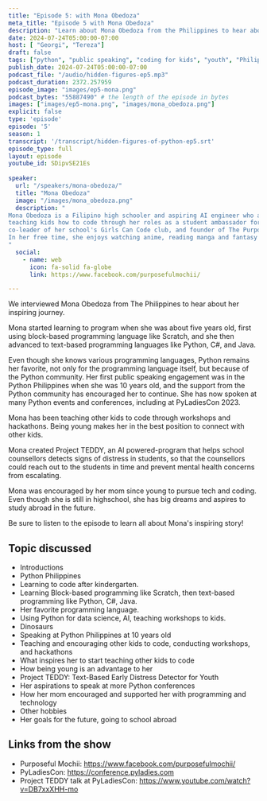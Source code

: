 ```yaml
---
title: "Episode 5: with Mona Obedoza"
meta_title: "Episode 5 with Mona Obedoza"
description: "Learn about Mona Obedoza from the Philippines to hear about her journey in technology. She started learning to code at five years old, and now she is teaching other kids to code."
date: 2024-07-24T05:00:00-07:00
host: [ "Georgi", "Tereza"]
draft: false
tags: ["python", "public speaking", "coding for kids", "youth", "Philippines", "mental health"]
publish_date: 2024-07-24T05:00:00-07:00
podcast_file: "/audio/hidden-figures-ep5.mp3"
podcast_duration: 2372.257959
episode_image: "images/ep5-mona.png"
podcast_bytes: "55887490" # the length of the episode in bytes
images: ["images/ep5-mona.png", "images/mona_obedoza.png"]
explicit: false 
type: 'episode'
episode: '5'
season: 1
transcript: '/transcript/hidden-figures-of-python-ep5.srt'
episode_type: full
layout: episode
youtube_id: SDipvSE21Es
  
speaker:
  url: "/speakers/mona-obedoza/"
  title: "Mona Obedoza"
  image: "/images/mona_obedoza.png"
  description: "
Mona Obedoza is a Filipino high schooler and aspiring AI engineer who advocates
teaching kids how to code through her roles as a student ambassador for Women in AI PH,
co-leader of her school's Girls Can Code club, and founder of The Purposeful Mochii.
In her free time, she enjoys watching anime, reading manga and fantasy novels, and baking cookies.
"
  social:
    - name: web
      icon: fa-solid fa-globe
      link: https://www.facebook.com/purposefulmochii/

---
```


We interviewed Mona Obedoza from The Philippines to hear about her inspiring journey.

Mona started learning to program when she was about five years old, first using block-based programming
language like Scratch, and she then advanced to text-based programming languages like Python, C#, and Java.

Even though she knows various programming languages, Python remains her favorite, not only for the programming
language itself, but because of the Python community. Her first public speaking engagement was in the Python
Philippines when she was 10 years old, and the support from the Python community has encouraged her to continue.
She has now spoken at many Python events and conferences, including at PyLadiesCon 2023.

Mona has been teaching other kids to code through workshops and hackathons. Being young
makes her in the best position to connect with other kids.

Mona created Project TEDDY, an AI powered-program
that helps school counsellors detects signs of distress in students, so that the counsellors could reach
out to the students in time and prevent mental health concerns from escalating.

Mona was encouraged by her mom since young to pursue tech and coding. Even though
she is still in highschool, she has big dreams and aspires to study abroad in the future.

Be sure to listen to the episode to learn all about Mona's inspiring story!

## Topic discussed

- Introductions
- Python Philippines
- Learning to code after kindergarten.
- Learning Block-based programming like Scratch, then text-based programming like Python, C#, Java.
- Her favorite programming language.
- Using Python for data science, AI, teaching workshops to kids.
- Dinosaurs
- Speaking at Python Philippines at 10 years old
- Teaching and encouraging other kids to code, conducting workshops, and hackathons
- What inspires her to start teaching other kids to code
- How being young is an advantage to her
- Project TEDDY: Text-Based Early Distress Detector for Youth
- Her aspirations to speak at more Python conferences
- How her mom encouraged and supported her with programming and technology
- Other hobbies
- Her goals for the future, going to school abroad

## Links from the show

- Purposeful Mochii: https://www.facebook.com/purposefulmochii/
- PyLadiesCon: https://conference.pyladies.com
- Project TEDDY talk at PyLadiesCon: https://www.youtube.com/watch?v=DB7xxXHH-mo


